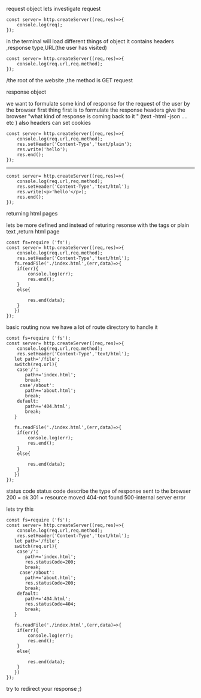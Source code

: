 request object 
lets investigate request 

```
const server= http.createServer((req,res)=>{
    console.log(req);
});

```
in the terminal will load different things of object it contains headers ,response type,URL(the user has visited)

```
const server= http.createServer((req,res)=>{
    console.log(req.url,req.method);
});

```
/the root of the website ,the method is GET request 

response object 

we want to formulate some kind of response for the request of the user by the browser
first thing first is to formulate the response headers give the browser "what kind of response is coming back to it "
(text -html -json .... etc )
also headers can set cookies 

```
const server= http.createServer((req,res)=>{
    console.log(req.url,req.method);
    res.setHeader('Content-Type','text/plain');
    res.write('hello');
    res.end();
});

```
-------------------------------------
```
const server= http.createServer((req,res)=>{
    console.log(req.url,req.method);
    res.setHeader('Content-Type','text/html');
    res.write(<p>'hello'</p>);
    res.end();
});

```

returning html pages 

lets be more defined and instead of returing resonse with the tags or plain text ,return html page

```
const fs=require ('fs');
const server= http.createServer((req,res)=>{
    console.log(req.url,req.method);
    res.setHeader('Content-Type','text/html');
   fs.readFile('./index.html',(err,data)=>{
    if(err){
        console.log(err);
        res.end();
    }
    else{
        
        res.end(data);
    }
   })
});

```

basic routing 
 now we have a lot of route directory to handle it 

```
const fs=require ('fs');
const server= http.createServer((req,res)=>{
    console.log(req.url,req.method);
    res.setHeader('Content-Type','text/html');
   let path='/file';
   switch(req.url){
    case'/':
       path+='index.html';
       break;
     case'/about':
       path+='about.html';
       break; 
    default:
       path+='404.html';
       break;     
   }

   fs.readFile('./index.html',(err,data)=>{
    if(err){
        console.log(err);
        res.end();
    }
    else{
        
        res.end(data);
    }
   })
});

```
status code 
status code describe the type of response sent to the browser 
200 = ok 
301 = resource moved 
404-not found 
500-internal server error

lets try this 

```
const fs=require ('fs');
const server= http.createServer((req,res)=>{
    console.log(req.url,req.method);
    res.setHeader('Content-Type','text/html');
   let path='/file';
   switch(req.url){
    case'/':
       path+='index.html';
       res.statusCode=200;
       break;
     case'/about':
       path+='about.html';
       res.statusCode=200;
       break; 
    default:
       path+='404.html';
       res.statusCode=404;
       break;     
   }

   fs.readFile('./index.html',(err,data)=>{
    if(err){
        console.log(err);
        res.end();
    }
    else{
        
        res.end(data);
    }
   })
});

```
try to redirect your response ;)



